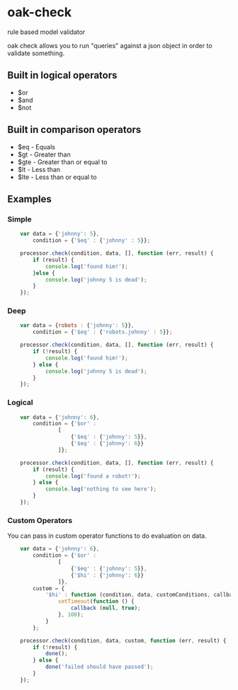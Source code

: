 # oak-check
rule based model validator

oak check allows you to run "queries" against a json object in order to validate something.

## Built in logical operators
- $or
- $and
- $not

## Built in comparison operators
- $eq - Equals
- $gt - Greater than
- $gte - Greater than or equal to
- $lt - Less than
- $lte - Less than or equal to

## Examples

### Simple
```javascript
	var data = {'johnny': 5},
		condition = {'$eq' : {'johnny' : 5}};

	processor.check(condition, data, [], function (err, result) {
		if (result) {
			console.log('found him!');
		}else {
			console.log('johnny 5 is dead');
		}
	});
```

### Deep

```javascript
	var data = {robots : {'johnny': 5}},
		condition = {'$eq' : {'robots.johnny' : 5}};

	processor.check(condition, data, [], function (err, result) {
		if (!result) {
			console.log('found him!');
		} else {
			console.log('johnny 5 is dead');
		}
	});
```
	
### Logical

```javascript
	var data = {'johnny': 6},
		condition = {'$or' :
				[
					{'$eq' : {'johnny': 5}},
					{'$eq' : {'johnny': 6}}
				]};

	processor.check(condition, data, [], function (err, result) {
		if (result) {
			console.log('found a robot!');
		} else {
			console.log('nothing to see here');
		}
	});
```
	
### Custom Operators
You can pass in custom operator functions to do evaluation on data.  

```javascript
	var data = {'johnny': 6},
		condition = {'$or' :
				[
					{'$eq' : {'johnny': 5}},
					{'$hi' : {'johnny': 6}}
				]},
		custom = {
			'$hi' : function (condition, data, customConditions, callback) {
				setTimeout(function () {
					callback (null, true);
				}, 100);
			}
		};

	processor.check(condition, data, custom, function (err, result) {
		if (!result) {
			done();
		} else {
			done('failed should have passed');
		}
	});
```